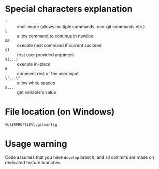# Special characters explanation

<dl>
  <dt><code>!</code></dt>
  <dd>shell mode (allows multiple commands, non-git commands etc.)</dd>

  <dt><code>\</code></dt>
  <dd>allow command to continue in newline</dd>

  <dt><code>&&</code></dt>
  <dd>execute next command if current succeed</dd>

  <dt><code>$1</code></dt>
  <dd>first user provided argument</dd>

  <dt><code>$(...)</code></dt>
  <dd>execute in-place</dd>

  <dt><code>#</code></dt>
  <dd>comment rest of the user input</dd>

  <dt><code>\"...\"</code></dt>
  <dd>allow white spaces</dd>

  <dt><code>$...</code></dt>
  <dd>get variable's value</dd>
</dl>

# File location (on Windows)

`%USERPROFILE%\.gitconfig`

# Usage warning

Code assumes that you have `develop` branch, and all commits are made on dedicated feature branches.